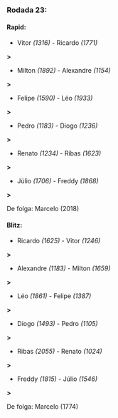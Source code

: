 ### Rodada 23:

#### Rapid:

* Vitor *(1316)*     -     Ricardo *(1771)*

 **>** 
* Milton *(1892)*     -     Alexandre *(1154)*

 **>** 
* Felipe *(1590)*     -     Léo *(1933)*

 **>** 
* Pedro *(1183)*     -     Diogo *(1236)*

 **>** 
* Renato *(1234)*     -     Ribas *(1623)*

 **>** 
* Júlio *(1706)*     -     Freddy *(1868)*

 **>** 

De folga: Marcelo (2018)

#### Blitz:

* Ricardo *(1625)*     -     Vitor *(1246)*

 **>** 
* Alexandre *(1183)*     -     Milton *(1659)*

 **>** 
* Léo *(1861)*     -     Felipe *(1387)*

 **>** 
* Diogo *(1493)*     -     Pedro *(1105)*

 **>** 
* Ribas *(2055)*     -     Renato *(1024)*

 **>** 
* Freddy *(1815)*     -     Júlio *(1546)*

 **>** 

De folga: Marcelo (1774)

